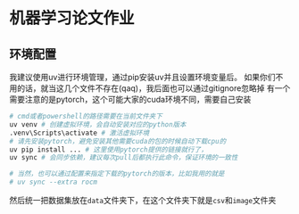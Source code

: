 # 机器学习论文作业

## 环境配置
我建议使用uv进行环境管理，通过pip安装uv并且设置环境变量后。
如果你们不用的话，就当这几个文件不存在(qaq)，我后面也可以通过gitignore忽略掉
有一个需要注意的是pytorch，这个可能大家的cuda环境不同，需要自己安装
```bash
# cmd或者powershell的路径需要在当前文件夹下
uv venv # 创建虚拟环境，会自动安装对应的python版本
.venv\Scripts\activate # 激活虚拟环境
# 请先安装pytorch，避免安装其他需要cuda的包的时候自动下载cpu的
uv pip install ... # 这里使用pytorch提供的链接就行了，
uv sync # 会同步依赖，建议每次pull后都执行此命令，保证环境的一致性

# 当然，也可以通过配置来指定下载的pytorch的版本，比如我用的就是
# uv sync --extra rocm
```

然后统一把数据集放在`data`文件夹下，在这个文件夹下就是`csv`和`image`文件夹
